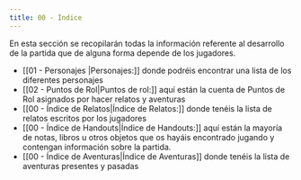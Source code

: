 ```yaml
---
title: 00 - Índice
---
```


En esta sección se recopilarán todas la información referente al desarrollo de la partida que de alguna forma depende de los jugadores.

- [[01 - Personajes |Personajes:]] donde podréis encontrar una lista de los diferentes personajes
- [[02 - Puntos de Rol|Puntos de rol:]] aquí están la cuenta de Puntos de Rol asignados por hacer relatos y aventuras
- [[00 - Índice de Relatos|Índice de Relatos:]] donde tenéis la lista de relatos escritos por los jugadores
- [[00 - Índice de Handouts|Índice de Handouts:]] aquí están la mayoría de notas, libros u otros objetos que os hayáis encontrado jugando y contengan información sobre la partida.
- [[00 - Índice de Aventuras|Índice de Aventuras]] donde tenéis la lista de aventuras presentes y pasadas